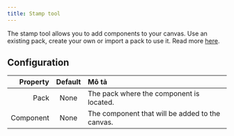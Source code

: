```yaml
---
title: Stamp tool
---
```


The stamp tool allows you to add components to your canvas.
Use an existing pack, create your own or import a pack to use it. Read more [here](../../pack).

## Configuration

|  Property | Default | Mô tả                                                           |
| --------: | :-----: | :-------------------------------------------------------------- |
|      Pack |   None  | The pack where the component is located.        |
| Component |   None  | The component that will be added to the canvas. |
